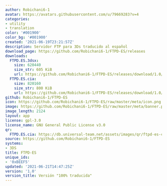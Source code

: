 ```yaml
---
author: Robichani6-1
avatar: https://avatars.githubusercontent.com/u/79669283?v=4
categories:
- utility
- translation
color: '#001900'
color_bg: '#001900'
created: '2021-06-19T23:21:57Z'
description: Servidor FTP para 3Ds traducido al español
download_page: https://github.com/Robichani6-1/FTPD-ES/releases
downloads:
  FTPD.ES.3dsx:
    size: 620440
    size_str: 605 KiB
    url: https://github.com/Robichani6-1/FTPD-ES/releases/download/1.0/FTPD.ES.3dsx
  FTPD.ES.cia:
    size: 820160
    size_str: 800 KiB
    url: https://github.com/Robichani6-1/FTPD-ES/releases/download/1.0/FTPD.ES.cia
github: Robichani6-1/FTPD-ES
icon: https://github.com/Robichani6-1/FTPD-ES/raw/master/meta/icon.png
image: https://github.com/Robichani6-1/FTPD-ES/raw/master/meta/banner.png
image_length: 2124
layout: app
license: gpl-3.0
license_name: GNU General Public License v3.0
qr:
  FTPD.ES.cia: https://db.universal-team.net/assets/images/qr/ftpd-es-cia.png
source: https://github.com/Robichani6-1/FTPD-ES
systems:
- 3DS
title: FTPD-ES
unique_ids:
- '0xBEEF5'
updated: '2021-06-21T14:47:25Z'
version: '1.0'
version_title: Versión "100% traducida"
---
```

